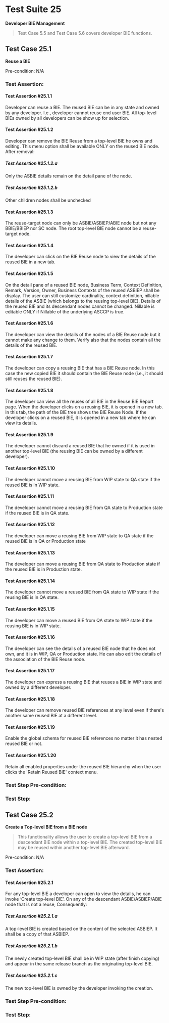 # Test Suite 25

**Developer BIE Management**

> Test Case 5.5 and Test Case 5.6 covers developer BIE functions.

## Test Case 25.1

**Reuse a BIE**

Pre-condition: N/A


### Test Assertion:

#### Test Assertion #25.1.1
Developer can reuse a BIE. The reused BIE can be in any state and owned by any developer. I.e., developer cannot reuse end user BIE. All top-level BIEs owned by all developers can be show up for selection.

#### Test Assertion #25.1.2
Developer can remove the BIE Reuse from a top-level BIE he owns and editing. This menu option shall be available ONLY on the reused BIE node. After removal:

##### Test Assertion #25.1.2.a
Only the ASBIE details remain on the detail pane of the node.
##### Test Assertion #25.1.2.b
Other children nodes shall be unchecked

#### Test Assertion #25.1.3
The reuse-target node can only be ASBIE/ASBIEP/ABIE node but not any BBIE/BBIEP nor SC node. The root top-level BIE node cannot be a reuse-target node.

#### Test Assertion #25.1.4
The developer can click on the BIE Reuse node to view the details of the reused BIE in a new tab.

#### Test Assertion #25.1.5
On the detail pane of a reused BIE node, Business Term, Context Definition, Remark, Version, Owner, Business Contexts of the reused ASBIEP shall be display. The user can still customize cardinality, context definition, nillable details of the ASBIE (which belongs to the reusing top-level BIE). Details of the reused BIE and its descendant nodes cannot be changed. Nillable is editable ONLY if Nillable of the underlying ASCCP is true.

#### Test Assertion #25.1.6
The developer can view the details of the nodes of a BIE Reuse node but it cannot make any change to them. Verify also that the nodes contain all the details of the reused BIE.

#### Test Assertion #25.1.7
The developer can copy a reusing BIE that has a BIE Reuse node. In this case the new copied BIE it should contain the BIE Reuse node (i.e., it should still reuses the reused BIE).

#### Test Assertion #25.1.8
The developer can view all the reuses of all BIE in the Reuse BIE Report page. When the developer clicks on a reusing BIE, it is opened in a new tab. In this tab, the path of the BIE tree shows the BIE Reuse Node. If the developer clicks on a reused BIE, it is opened in a new tab where he can view its details.

#### Test Assertion #25.1.9
The developer cannot discard a reused BIE that he owned if it is used in another top-level BIE (the reusing BIE can be owned by a different developer).

#### Test Assertion #25.1.10
The developer cannot move a reusing BIE from WIP state to QA state if the reused BIE is in WIP state.

#### Test Assertion #25.1.11
The developer cannot move a reusing BIE from QA state to Production state if the reused BIE is in QA state.

#### Test Assertion #25.1.12
The developer can move a reusing BIE from WIP state to QA state if the reused BIE is in QA or Production state

#### Test Assertion #25.1.13
The developer can move a reusing BIE from QA state to Production state if the reused BIE is in Production state.

#### Test Assertion #25.1.14
The developer cannot move a reused BIE from QA state to WIP state if the reusing BIE is in QA state.

#### Test Assertion #25.1.15
The developer can move a reused BIE from QA state to WIP state if the reusing BIE is in WIP state.

#### Test Assertion #25.1.16
The developer can see the details of a reused BIE node that he does not own, and it is in WIP, QA or Production state. He can also edit the details of the association of the BIE Reuse node.

#### Test Assertion #25.1.17
The developer can express a reusing BIE that reuses a BIE in WIP state and owned by a different developer.

#### Test Assertion #25.1.18
The developer can remove reused BIE references at any level even if there's another same reused BIE at a different level.

#### Test Assertion #25.1.19
Enable the global schema for reused BIE references no matter it has nested reused BIE or not.

#### Test Assertion #25.1.20
Retain all enabled properties under the reused BIE hierarchy when the user clicks the 'Retain Reused BIE' context menu.

### Test Step Pre-condition:



### Test Step:

## Test Case 25.2

**Create a Top-level BIE from a BIE node**

> This functionality allows the user to create a top-level BIE from a descendant BIE node within a top-level BIE. The created top-level BIE may be reused within another top-level BIE afterward.

Pre-condition: N/A


### Test Assertion:

#### Test Assertion #25.2.1
For any top-level BIE a developer can open to view the details, he can invoke ‘Create top-level BIE’. On any of the descendant ASBIE/ASBIEP/ABIE node that is not a reuse, Consequently:

##### Test Assertion #25.2.1.a
A top-level BIE is created based on the content of the selected ASBIEP. It shall be a copy of that ASBIEP.
##### Test Assertion #25.2.1.b
The newly created top-level BIE shall be in WIP state (after finish copying) and appear in the same release branch as the originating top-level BIE.
##### Test Assertion #25.2.1.c
The new top-level BIE is owned by the developer invoking the creation.

### Test Step Pre-condition:



### Test Step: